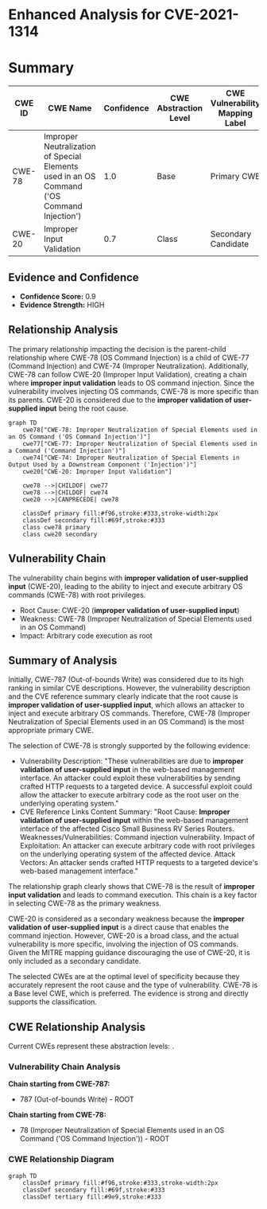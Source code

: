 # Enhanced Analysis for CVE-2021-1314

# Summary
| CWE ID    | CWE Name                                                                    | Confidence | CWE Abstraction Level | CWE Vulnerability Mapping Label | CWE-Vulnerability Mapping Notes |
| --------- | --------------------------------------------------------------------------- | ---------- | --------------------- | ------------------------------- | ------------------------------- |
| CWE-78    | Improper Neutralization of Special Elements used in an OS Command ('OS Command Injection') | 1.0        | Base                  | Primary CWE                   | Allowed                       |
| CWE-20    | Improper Input Validation                                                     | 0.7        | Class                  | Secondary Candidate             | Discouraged                    |

## Evidence and Confidence

*   **Confidence Score:** 0.9
*   **Evidence Strength:** HIGH

## Relationship Analysis
The primary relationship impacting the decision is the parent-child relationship where CWE-78 (OS Command Injection) is a child of CWE-77 (Command Injection) and CWE-74 (Improper Neutralization). Additionally, CWE-78 can follow CWE-20 (Improper Input Validation), creating a chain where **improper input validation** leads to OS command injection. Since the vulnerability involves injecting OS commands, CWE-78 is more specific than its parents. CWE-20 is considered due to the **improper validation of user-supplied input** being the root cause.

```mermaid
graph TD
    cwe78["CWE-78: Improper Neutralization of Special Elements used in an OS Command ('OS Command Injection')"]
    cwe77["CWE-77: Improper Neutralization of Special Elements used in a Command ('Command Injection')"]
    cwe74["CWE-74: Improper Neutralization of Special Elements in Output Used by a Downstream Component ('Injection')"]
    cwe20["CWE-20: Improper Input Validation"]
    
    cwe78 -->|CHILDOF| cwe77
    cwe78 -->|CHILDOF| cwe74
    cwe20 -->|CANPRECEDE| cwe78

    classDef primary fill:#f96,stroke:#333,stroke-width:2px
    classDef secondary fill:#69f,stroke:#333
    class cwe78 primary
    class cwe20 secondary
```

## Vulnerability Chain
The vulnerability chain begins with **improper validation of user-supplied input** (CWE-20), leading to the ability to inject and execute arbitrary OS commands (CWE-78) with root privileges.
  - Root Cause: CWE-20 (**improper validation of user-supplied input**)
  - Weakness: CWE-78 (Improper Neutralization of Special Elements used in an OS Command)
  - Impact: Arbitrary code execution as root

## Summary of Analysis
Initially, CWE-787 (Out-of-bounds Write) was considered due to its high ranking in similar CVE descriptions. However, the vulnerability description and the CVE reference summary clearly indicate that the root cause is **improper validation of user-supplied input**, which allows an attacker to inject and execute arbitrary OS commands. Therefore, CWE-78 (Improper Neutralization of Special Elements used in an OS Command) is the most appropriate primary CWE.

The selection of CWE-78 is strongly supported by the following evidence:

*   Vulnerability Description: "These vulnerabilities are due to **improper validation of user-supplied input** in the web-based management interface. An attacker could exploit these vulnerabilities by sending crafted HTTP requests to a targeted device. A successful exploit could allow the attacker to execute arbitrary code as the root user on the underlying operating system."
*   CVE Reference Links Content Summary: "Root Cause: **Improper validation of user-supplied input** within the web-based management interface of the affected Cisco Small Business RV Series Routers. Weaknesses/Vulnerabilities: Command injection vulnerability. Impact of Exploitation: An attacker can execute arbitrary code with root privileges on the underlying operating system of the affected device. Attack Vectors: An attacker sends crafted HTTP requests to a targeted device's web-based management interface."

The relationship graph clearly shows that CWE-78 is the result of **improper input validation** and leads to command execution. This chain is a key factor in selecting CWE-78 as the primary weakness.

CWE-20 is considered as a secondary weakness because the **improper validation of user-supplied input** is a direct cause that enables the command injection. However, CWE-20 is a broad class, and the actual vulnerability is more specific, involving the injection of OS commands. Given the MITRE mapping guidance discouraging the use of CWE-20, it is only included as a secondary candidate.

The selected CWEs are at the optimal level of specificity because they accurately represent the root cause and the type of vulnerability. CWE-78 is a Base level CWE, which is preferred. The evidence is strong and directly supports the classification.


## CWE Relationship Analysis

Current CWEs represent these abstraction levels: .


### Vulnerability Chain Analysis

**Chain starting from CWE-787:**
- 787 (Out-of-bounds Write) - ROOT


**Chain starting from CWE-78:**
- 78 (Improper Neutralization of Special Elements used in an OS Command ('OS Command Injection')) - ROOT



### CWE Relationship Diagram

```mermaid
graph TD
    classDef primary fill:#f96,stroke:#333,stroke-width:2px
    classDef secondary fill:#69f,stroke:#333
    classDef tertiary fill:#9e9,stroke:#333
```